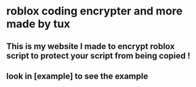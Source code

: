 # roblox coding encrypter and more made by tux

## This is my website I made to encrypt roblox script to protect your script from being copied !

## look in [example] to see the example
